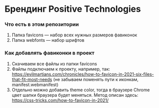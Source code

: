 # Брендинг Positive Technologies

### Что есть в этом репозитории
1. Папка favicons — набор всех нужных размеров фавиконок
2. Папка webfonts — набор шрифтов

### Как добавлять фавиконки в проект
1. Скачиваем все файлы из папки favicons
2. Файлы подключаем к проекту, например, так: https://evilmartians.com/chronicles/how-to-favicon-in-2021-six-files-that-fit-most-needs (не забываем поменять пути к иконкам, manifest.webmanifest)
3. Отдельно можно добавить theme color, тогда в браузере Chrome цвет шапки браузера будет меняться. Метод описан здесь: https://css-tricks.com/how-to-favicon-in-2021/
